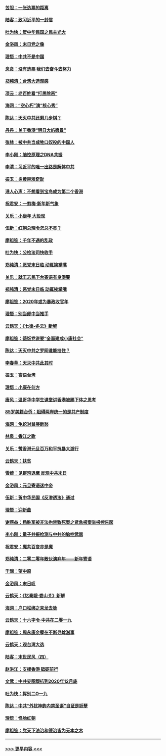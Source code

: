 #### [苦胆：一张选票的距离](../pages/nsc993/n11788914.md?t=01131244) 
#### [陆客：致习近平的一封信](../pages/nsc993/n11788867.md?t=01131244) 
#### [吐为快：贺中华民国之民主光大](../pages/nsc993/n11788618.md?t=01131244) 
#### [金浴凤：末日党之像](../pages/nsc993/n11787475.md?t=01131244) 
#### [理悟：中共不是中国](../pages/nsc993/n11787463.md?t=01131244) 
#### [念贲：没有选票  我们去奋斗去努力](../pages/nsc993/n11787398.md?t=01131244) 
#### [郑纯清：台湾大选观感](../pages/nsc993/n11786210.md?t=01131244) 
#### [项云：老百姓看“打黑除恶”](../pages/nsc993/n11785398.md?t=01131244) 
#### [海网：“空心朽”演“核心秀”](../pages/nsc993/n11783874.md?t=01131244) 
#### [陈达：天灭中共还剩几步棋？](../pages/nsc993/n11783719.md?t=01131244) 
#### [丹丹：关于香港“明日大屿愿景”](../pages/nsc993/n11783273.md?t=01131244) 
#### [张林：被中共当成牲口奴役的中国人](../pages/nsc993/n11782397.md?t=01131244) 
#### [李小刚：脑控原理之DNA共振](../pages/nsc993/n11780962.md?t=01131244) 
#### [李清：习近平的唯一出路是解体中共](../pages/nsc993/n11780866.md?t=01131244) 
#### [振玉：炎黄巨难奇耻](../pages/nsc993/n11779632.md?t=01131244) 
#### [港人心声：不想看到宝岛成为第二个香港](../pages/nsc993/n11778817.md?t=01131244) 
#### [祝君安：一剪梅‧新年新气象](../pages/nsc993/n11776340.md?t=01131244) 
#### [关乐：小康年 大役现](../pages/nsc993/n11774213.md?t=01131244) 
#### [伍新：红朝总理令怎总不灵？](../pages/nsc993/n11770813.md?t=01131244) 
#### [廖祖笙：千年不遇的乱政](../pages/nsc993/n11770373.md?t=01131244) 
#### [吐为快：公检法司快收手](../pages/nsc993/n11770359.md?t=01131244) 
#### [郑纯清：恶党末日临 动辄挨掌嘴](../pages/nsc993/n11769912.md?t=01131244) 
#### [关乐：就王志民下台寄语有良港警](../pages/nsc993/n11769903.md?t=01131244) 
#### [郑纯清：恶党末日临 动辄挨掌嘴](../pages/nsc993/n11769356.md?t=01131244) 
#### [廖祖笙：2020年或为暴政收官年](../pages/nsc993/n11768216.md?t=01131244) 
#### [理悟：别当郎中当推手](../pages/nsc993/n11768243.md?t=01131244) 
#### [云鹤天：《七律▪冬云》新解](../pages/nsc993/n11768204.md?t=01131244) 
#### [廖祖笙：饿饭党说要“全面建成小康社会”](../pages/nsc993/n11767482.md?t=01131244) 
#### [陈达：天灭中共之罗网谁能挡住？](../pages/nsc993/n11767465.md?t=01131244) 
#### [李春草：天灭中共此其时](../pages/nsc993/n11767452.md?t=01131244) 
#### [振玉：寄语台湾](../pages/nsc993/n11767432.md?t=01131244) 
#### [理悟：小康在何方](../pages/nsc993/n11767394.md?t=01131244) 
#### [唐风：温哥华中学生课堂讲香港被踢下体之思考](../pages/nsc993/n11766848.md?t=01131244) 
#### [85岁美籍台侨：阻碍两岸统一的是共产制度](../pages/nsc993/n11765043.md?t=01131244) 
#### [海网：龟蛇对鼠哭新愁](../pages/nsc993/n11764895.md?t=01131244) 
#### [林泉：香江之歌](../pages/nsc993/n11764415.md?t=01131244) 
#### [关乐：赞香港元旦百万和平抗暴大游行](../pages/nsc993/n11764382.md?t=01131244) 
#### [云鹤天：扶贫](../pages/nsc993/n11764245.md?t=01131244) 
#### [雪绮：见群鸡退鹰  反观中共末日](../pages/nsc993/n11762112.md?t=01131244) 
#### [金浴凤：元旦寄语迷中帝](../pages/nsc993/n11761788.md?t=01131244) 
#### [伍新：贺中华民国《反渗透法》通过](../pages/nsc993/n11761994.md?t=01131244) 
#### [理悟：迎新曲](../pages/nsc993/n11761152.md?t=01131244) 
#### [谢燕益：杨胜军被非法拘禁致死案之紧急报案举报控告函](../pages/nsc993/n11756134.md?t=01131244) 
#### [李小刚：量子共振检测与中共的脑控武器](../pages/nsc993/n11754518.md?t=01131244) 
#### [祝君安：魔共百变亦是魔](../pages/nsc993/n11754469.md?t=01131244) 
#### [郑纯清：二零二零年散伙演弃年——新年寄语](../pages/nsc993/n11754195.md?t=01131244) 
#### [千瑞：望中原](../pages/nsc993/n11754159.md?t=01131244) 
#### [金浴凤：末日叹](../pages/nsc993/n11752359.md?t=01131244) 
#### [云鹤天：《忆秦娥‧娄山关》新解](../pages/nsc993/n11752348.md?t=01131244) 
#### [海网：户口松绑之来龙去脉](../pages/nsc993/n11752328.md?t=01131244) 
#### [云鹤天：十六字令‧中共在二零一九](../pages/nsc993/n11752305.md?t=01131244) 
#### [廖祖笙：周永康余孽在不断寻衅滋事](../pages/nsc993/n11751013.md?t=01131244) 
#### [云鹤天：观台湾大选](../pages/nsc993/n11751007.md?t=01131244) 
#### [陆客：末世民风（四）](../pages/nsc993/n11749203.md?t=01131244) 
#### [赵洪江：支撑香港 砥砺前行](../pages/nsc993/n11748482.md?t=01131244) 
#### [文武：中共妄图顽抗到2020年12月底](../pages/nsc993/n11748446.md?t=01131244) 
#### [吐为快：挥别二O一九](../pages/nsc993/n11748411.md?t=01131244) 
#### [陈达：中共“外扰神韵内禁圣诞”自证是妖孽](../pages/nsc993/n11748226.md?t=01131244) 
#### [理悟：怪胎红朝](../pages/nsc993/n11748206.md?t=01131244) 
#### [廖祖笙：党天下法治和德治皆为无本之木](../pages/nsc993/n11748135.md?t=01131244) 

----
#### [ >>> 更早内容 <<< ](../indexes/nsc993-earlier.md)
